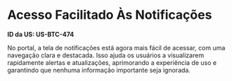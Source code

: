 # Acesso Facilitado Às Notificações

**ID da US: US-BTC-474**

No portal, a tela de notificações está agora mais fácil de acessar, com uma navegação clara e destacada. Isso ajuda os usuários a visualizarem rapidamente alertas e atualizações, aprimorando a experiência de uso e garantindo que nenhuma informação importante seja ignorada.
